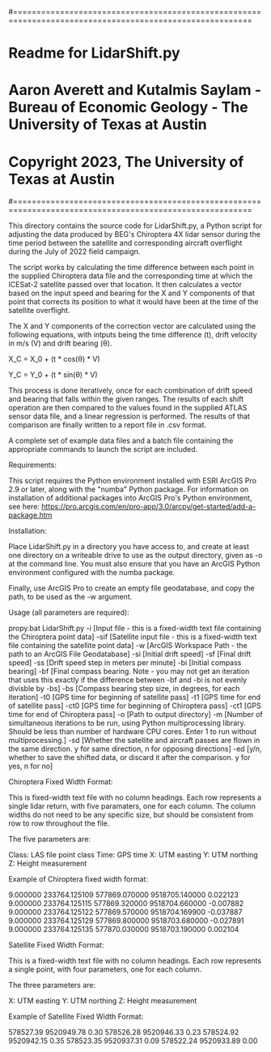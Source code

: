 ﻿#=========================================================================================================
# Readme for LidarShift.py
# Aaron Averett and Kutalmis Saylam - Bureau of Economic Geology - The University of Texas at Austin
# Copyright 2023, The University of Texas at Austin
#=========================================================================================================

This directory contains the source code for LidarShift.py, a Python script for adjusting the data produced by BEG's Chiroptera 4X lidar sensor during the time period between the satellite and corresponding aircraft overflight during the July of 2022 field campaign.

The script works by calculating the time difference between each point in the supplied Chiroptera data file and the corresponding time at which the ICESat-2 satellite passed over that location.  It then calculates a vector based on the input speed and bearing for the X and Y components of that point that corrects its position to what it would have been at the time of the satellite overflight.

The X and Y components of the correction vector are calculated using the following equations, with intputs being the time difference (t), drift velocity in m/s (V) and drift bearing (θ).

X_C = X_0 + (t * cos⁡(θ) * V)

Y_C = Y_0 + (t * sin⁡(θ) * V)

This process is done iteratively, once for each combination of drift speed and bearing that falls within the given ranges.  The results of each shift operation are then compared to the values found in the supplied ATLAS sensor data file, and a linear regression is performed.  The results of that comparison are finally written to a report file in .csv format.

A complete set of example data files and a batch file containing the appropriate commands to launch the script are included.

Requirements:

This script requires the Python environment installed with ESRI ArcGIS Pro 2.9 or later, along with the "numba" Python package.  For information on installation of additional packages into ArcGIS Pro's Python environment, see here:
https://pro.arcgis.com/en/pro-app/3.0/arcpy/get-started/add-a-package.htm

Installation:

Place LidarShift.py in a directory you have access to, and create at least one directory on a writeable drive to use as the output directory, given as -o at the command line.  You must also ensure that you have an ArcGIS Python environment configured with the numba package.

Finally, use ArcGIS Pro to create an empty file geodatabase, and copy the path, to be used as the -w argument.

Usage (all parameters are required):

propy.bat LidarShift.py 
	-i [Input file - this is a fixed-width text file containing the Chiroptera point data]
	-sif [Satellite input file - this is a fixed-width text file containing the satellite point data]
	-w [ArcGIS Workspace Path - the path to an ArcGIS File Geodatabase] 
	-si [Initial drift speed]
	-sf [Final drift speed]
	-ss [Drift speed step in meters per minute]
	-bi [Initial compass bearing]
	-bf [Final compass bearing.  Note - you may not get an iteration that uses this exactly if the difference between -bf and -bi is not evenly divisble by -bs]
	-bs [Compass bearing step size, in degrees, for each iteration]
	-t0 [GPS time for beginning of satellite pass]
	-t1 [GPS time for end of satellite pass]
	-ct0 [GPS time for beginning of Chiroptera pass]
	-ct1 [GPS time for end of Chiroptera pass]
	-o [Path to output directory]
	-m [Number of simultaneous iterations to be run, using Python multiprocessing library.  Should be less than number of hardware CPU cores.  Enter 1 to run without multiprocessing.] 
	-sd [Whether the satellite and aircraft passes are flown in the same direction.  y for same direction, n for opposing directions]
	-ed [y/n, whether to save the shifted data, or discard it after the comparison.  y for yes, n for no]

Chiroptera Fixed Width Format:

This is fixed-width text file with no column headings.  Each row represents a single lidar return, with five paramaters, one for each column.  The column widths do not need to be any specific size, but should be consistent from row to row throughout the file.

The five parameters are:

Class: LAS file point class
Time: GPS time
X: UTM easting
Y: UTM northing
Z: Height measurement

Example of Chiroptera fixed width format:

9.000000 233764.125109 577869.070000 9518705.140000 0.022123
9.000000 233764.125115 577869.320000 9518704.660000 -0.007882
9.000000 233764.125122 577869.570000 9518704.169900 -0.037887
9.000000 233764.125129 577869.800000 9518703.680000 -0.027891
9.000000 233764.125135 577870.030000 9518703.190000 0.002104

Satellite Fixed Width Format:

This is a fixed-width text file with no column headings.  Each row represents a single point, with four parameters, one for each column.  

The three parameters are:

X: UTM easting
Y: UTM northing
Z: Height measurement

Example of Satellite Fixed Width Format:

578527.39 9520949.78 0.30
578526.28 9520946.33 0.23
578524.92 9520942.15 0.35
578523.35 9520937.31 0.09
578522.24 9520933.89 0.00
